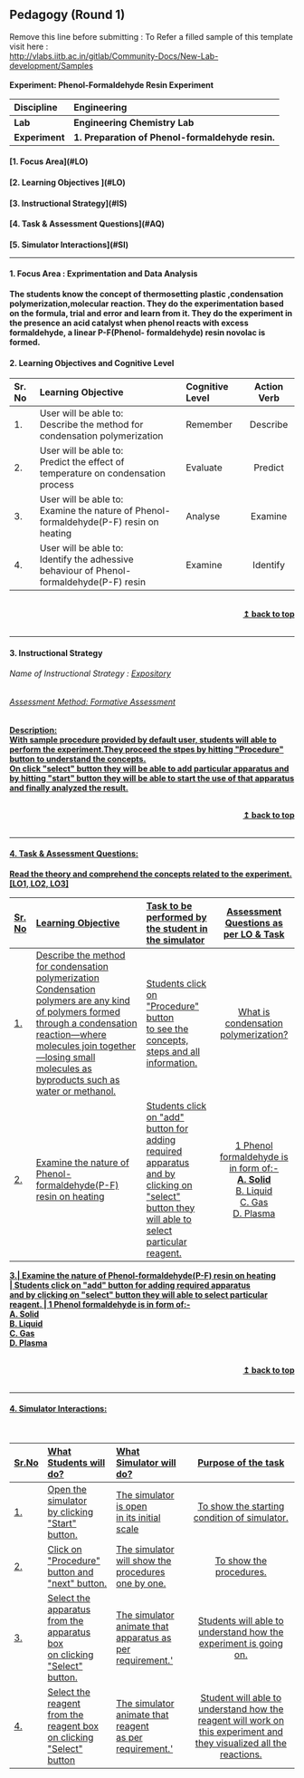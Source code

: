 ## Pedagogy (Round 1)
<p align="center">

Remove this line before submitting : To Refer a filled sample of this template visit here : <br> http://vlabs.iitb.ac.in/gitlab/Community-Docs/New-Lab-development/Samples
<br>
<br>
<b> Experiment: Phenol-Formaldehyde Resin Experiment  <a name="top"></a> <br>
</p>

<b>Discipline | <b>Engineering 
:--|:--|
<b> Lab | <b> Engineering Chemistry Lab
<b> Experiment|     <b> 1. Preparation of Phenol-formaldehyde resin.

<h4> [1. Focus Area](#LO)
<h4> [2. Learning Objectives ](#LO)
<h4> [3. Instructional Strategy](#IS)
<h4> [4. Task & Assessment Questions](#AQ)
<h4> [5. Simulator Interactions](#SI)
<hr>

<a name="LO"></a>
#### 1. Focus Area : Exprimentation and Data Analysis

The students know the concept of thermosetting plastic ,condensation polymerization,molecular reaction. They do the experimentation based on the formula, trial and error and learn from it. They do the experiment in the presence an acid catalyst when phenol reacts with excess formaldehyde, a linear P-F(Phenol- formaldehyde) resin novolac is formed.

#### 2. Learning Objectives and Cognitive Level


Sr. No |	Learning Objective	| Cognitive Level | Action Verb
:--|:--|:--|:-:
1.| User will be able to: <br>Describe the method for condensation polymerization | Remember | Describe
2.| User will be able to: <br>Predict the effect of temperature on condensation process | Evaluate | Predict
3.| User will be able to: <br>Examine the nature of Phenol-formaldehyde(P-F) resin on heating | Analyse | Examine
4.| User will be able to: <br>Identify the adhessive behaviour of Phenol-formaldehyde(P-F) resin | Examine | Identify


<br/>
<div align="right">
    <b><a href="#top">↥ back to top</a></b>
</div>
<br/>
<hr>

<a name="IS"></a>
#### 3. Instructional Strategy
###### Name of Instructional Strategy  :    <u> Expository
###### Assessment Method: Formative Assessment

<u> <b>Description: </b>  
With sample procedure provided by default user, students will able to perform the experiment.They proceed the stpes by hitting "Procedure" button to understand the concepts.  </u>
<br>
On click "select" button they will be able to add particular apparatus and by hitting "start" button they will be able to start the use of that apparatus and finally analyzed the result.

<br/>
<div align="right">
    <b><a href="#top">↥ back to top</a></b>
</div>
<br/>
<hr>

<a name="AQ"></a>
#### 4. Task & Assessment Questions:

Read the theory and comprehend the concepts related to the experiment. [LO1, LO2, LO3]
<br>

Sr. No |	Learning Objective	| Task to be performed by <br> the student  in the simulator | Assessment Questions as per LO & Task
:--|:--|:--|:-:
1.| Describe the method for condensation polymerization <br> Condensation polymers are any kind of polymers formed through a condensation reaction—where molecules join together—losing small molecules as byproducts such as water or methanol. | Students click on "Procedure" button <br> to see the concepts, steps and all information. | What is condensation polymerization?
2.| Examine the nature of Phenol-formaldehyde(P-F) resin on heating <br>  |  Students click on "add" button for adding required apparatus <br> and by clicking on "select" button they will able to select particular reagent.  | 1 Phenol formaldehyde is in form of:- <br> <b>A. Solid<br></b> B. Liquid <br> C. Gas <br> D. Plasma 

3.| Examine the nature of Phenol-formaldehyde(P-F) resin on heating <br>  |  Students click on "add" button for adding required apparatus <br> and by clicking on "select" button they will able to select particular reagent.  | 1 Phenol formaldehyde is in form of:- <br> <b>A. Solid<br></b> B. Liquid <br> C. Gas <br> D. Plasma 

<br/>
<div align="right">
    <b><a href="#top">↥ back to top</a></b>
</div>
<br/>
<hr>

<a name="SI"></a>

#### 4. Simulator Interactions:
<br>

Sr.No | What Students will do? |	What Simulator will do?	| Purpose of the task
:--|:--|:--|:--:
1.| Open the simulator<br> by clicking <br>"Start" button. | The simulator is open <br> in its initial scale  | To show the starting condition of simulator.
2.| Click on "Procedure" <br> button and <br>"next" button.  | The simulator will show the <br> procedures one by one.  | To show the procedures.
3.| Select the apparatus <br> from the apparatus box <br> on clicking "Select" button. | The simulator animate that <br> apparatus as per requirement.'  | Students will able to understand how the experiment is going on.
4.| Select the reagent <br> from the reagent box <br> on clicking "Select" button | The simulator animate that reagent <br> as per requirement.'  |  Student will able to understand how the reagent will work on this experiment and they visualized all the reactions.

